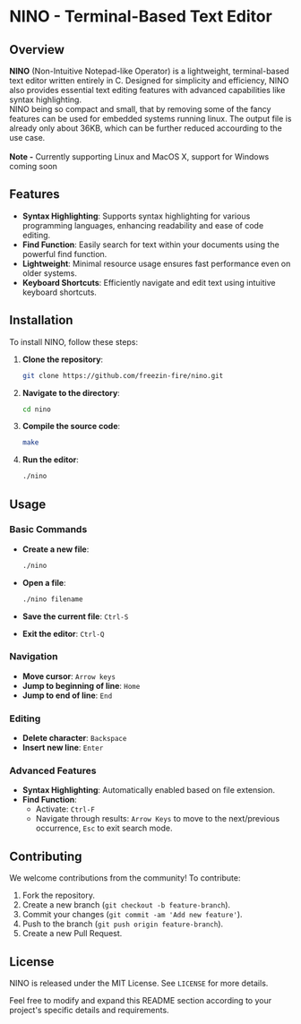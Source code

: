 # NINO - Terminal-Based Text Editor

## Overview

**NINO** (Non-Intuitive Notepad-like Operator) is a lightweight, terminal-based text editor written entirely in C. Designed for simplicity and efficiency, NINO also provides essential text editing features with advanced capabilities like syntax highlighting.
<br>
NINO being so compact and small, that by removing some of the fancy features can be used for embedded systems running linux. The output file is already only about 36KB, which can be further reduced accourding to the use case.
<br>
<br>
**Note -** Currently supporting Linux and MacOS X, support for Windows coming soon

## Features

- **Syntax Highlighting**: Supports syntax highlighting for various programming languages, enhancing readability and ease of code editing.
- **Find Function**: Easily search for text within your documents using the powerful find function.
- **Lightweight**: Minimal resource usage ensures fast performance even on older systems.
- **Keyboard Shortcuts**: Efficiently navigate and edit text using intuitive keyboard shortcuts.

## Installation

To install NINO, follow these steps:

1. **Clone the repository**:
   ```sh
   git clone https://github.com/freezin-fire/nino.git
   ```

2. **Navigate to the directory**:
   ```sh
   cd nino
   ```

3. **Compile the source code**:
   ```sh
   make
   ```

4. **Run the editor**:
   ```sh
   ./nino
   ```

## Usage

### Basic Commands

- **Create a new file**:
  ```sh
  ./nino
  ```
  
- **Open a file**:
  ```sh
  ./nino filename
  ```
  
- **Save the current file**: `Ctrl-S`
- **Exit the editor**: `Ctrl-Q`

### Navigation

- **Move cursor**: `Arrow keys`
- **Jump to beginning of line**: `Home`
- **Jump to end of line**: `End`

### Editing

- **Delete character**: `Backspace`
- **Insert new line**: `Enter`

### Advanced Features

- **Syntax Highlighting**: Automatically enabled based on file extension.
- **Find Function**: 
  - Activate: `Ctrl-F`
  - Navigate through results: `Arrow Keys` to move to the next/previous occurrence, `Esc` to exit search mode.

## Contributing

We welcome contributions from the community! To contribute:

1. Fork the repository.
2. Create a new branch (`git checkout -b feature-branch`).
3. Commit your changes (`git commit -am 'Add new feature'`).
4. Push to the branch (`git push origin feature-branch`).
5. Create a new Pull Request.

## License

NINO is released under the MIT License. See `LICENSE` for more details.

Feel free to modify and expand this README section according to your project's specific details and requirements.
